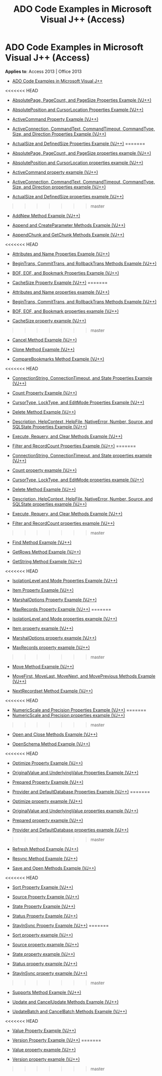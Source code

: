 ﻿---
title: ADO Code Examples in Microsoft Visual J++ (Access)
TOCTitle: ADO Code Examples in Microsoft Visual J++
ms:assetid: b2f21994-3e30-4169-8c90-66b0f0d9c925
ms:mtpsurl: https://msdn.microsoft.com/library/JJ249854(v=office.15)
ms:contentKeyID: 48547184
ms.date: 09/18/2015
mtps_version: v=office.15
---

# ADO Code Examples in Microsoft Visual J++ (Access)


**Applies to**: Access 2013 | Office 2013

  - [ADO Code Examples in Microsoft Visual J++](ado-code-examples-in-microsoft-visual-j.md)

<<<<<<< HEAD
  - [AbsolutePage, PageCount, and PageSize Properties Example (VJ++)](absolutepage-pagecount-and-pagesize-properties-example-vj.md)

  - [AbsolutePosition and CursorLocation Properties Example (VJ++)](absoluteposition-and-cursorlocation-properties-example-vj.md)

  - [ActiveCommand Property Example (VJ++)](activecommand-property-example-vj.md)

  - [ActiveConnection, CommandText, CommandTimeout, CommandType, Size, and Direction Properties Example (VJ++)](activeconnection-commandtext-commandtimeout-commandtype-size-and-direction-properties-example-vj.md)

  - [ActualSize and DefinedSize Properties Example (VJ++)](actualsize-and-definedsize-properties-example-vj.md)
=======
  - [AbsolutePage, PageCount, and PageSize properties example (VJ++)](absolutepage-pagecount-and-pagesize-properties-example-vj.md)

  - [AbsolutePosition and CursorLocation properties example (VJ++)](absoluteposition-and-cursorlocation-properties-example-vj.md)

  - [ActiveCommand property example (VJ++)](activecommand-property-example-vj.md)

  - [ActiveConnection, CommandText, CommandTimeout, CommandType, Size, and Direction properties example (VJ++)](activeconnection-commandtext-commandtimeout-commandtype-size-and-direction-properties-example-vj.md)

  - [ActualSize and DefinedSize properties example (VJ++)](actualsize-and-definedsize-properties-example-vj.md)
>>>>>>> master

  - [AddNew Method Example (VJ++)](addnew-method-example-vj.md)

  - [Append and CreateParameter Methods Example (VJ++)](append-and-createparameter-methods-example-vj.md)

  - [AppendChunk and GetChunk Methods Example (VJ++)](appendchunk-and-getchunk-methods-example-vj.md)

<<<<<<< HEAD
  - [Attributes and Name Properties Example (VJ++)](attributes-and-name-properties-example-vj.md)

  - [BeginTrans, CommitTrans, and RollbackTrans Methods Example (VJ++)](begintrans-committrans-and-rollbacktrans-methods-example-vj.md)

  - [BOF, EOF, and Bookmark Properties Example (VJ++)](bof-eof-and-bookmark-properties-example-vj.md)

  - [CacheSize Property Example (VJ++)](cachesize-property-example-vj.md)
=======
  - [Attributes and Name properties example (VJ++)](attributes-and-name-properties-example-vj.md)

  - [BeginTrans, CommitTrans, and RollbackTrans Methods Example (VJ++)](begintrans-committrans-and-rollbacktrans-methods-example-vj.md)

  - [BOF, EOF, and Bookmark properties example (VJ++)](bof-eof-and-bookmark-properties-example-vj.md)

  - [CacheSize property example (VJ++)](cachesize-property-example-vj.md)
>>>>>>> master

  - [Cancel Method Example (VJ++)](cancel-method-example-vj.md)

  - [Clone Method Example (VJ++)](clone-method-example-vj.md)

  - [CompareBookmarks Method Example (VJ++)](comparebookmarks-method-example-vj.md)

<<<<<<< HEAD
  - [ConnectionString, ConnectionTimeout, and State Properties Example (VJ++)](connectionstring-connectiontimeout-and-state-properties-example-vj.md)

  - [Count Property Example (VJ++)](count-property-example-vj.md)

  - [CursorType, LockType, and EditMode Properties Example (VJ++)](cursortype-locktype-and-editmode-properties-example-vj.md)

  - [Delete Method Example (VJ++)](delete-method-example-vj.md)

  - [Description, HelpContext, HelpFile, NativeError, Number, Source, and SQLState Properties Example (VJ++)](description-helpcontext-helpfile-nativeerror-number-source-and-sqlstate-properties-example-vj.md)

  - [Execute, Requery, and Clear Methods Example (VJ++)](execute-requery-and-clear-methods-example-vj.md)

  - [Filter and RecordCount Properties Example (VJ++)](filter-and-recordcount-properties-example-vj.md)
=======
  - [ConnectionString, ConnectionTimeout, and State properties example (VJ++)](connectionstring-connectiontimeout-and-state-properties-example-vj.md)

  - [Count property example (VJ++)](count-property-example-vj.md)

  - [CursorType, LockType, and EditMode properties example (VJ++)](cursortype-locktype-and-editmode-properties-example-vj.md)

  - [Delete Method Example (VJ++)](delete-method-example-vj.md)

  - [Description, HelpContext, HelpFile, NativeError, Number, Source, and SQLState properties example (VJ++)](description-helpcontext-helpfile-nativeerror-number-source-and-sqlstate-properties-example-vj.md)

  - [Execute, Requery, and Clear Methods Example (VJ++)](execute-requery-and-clear-methods-example-vj.md)

  - [Filter and RecordCount properties example (VJ++)](filter-and-recordcount-properties-example-vj.md)
>>>>>>> master

  - [Find Method Example (VJ++)](find-method-example-vj.md)

  - [GetRows Method Example (VJ++)](getrows-method-example-vj.md)

  - [GetString Method Example (VJ++)](getstring-method-example-vj.md)

<<<<<<< HEAD
  - [IsolationLevel and Mode Properties Example (VJ++)](isolationlevel-and-mode-properties-example-vj.md)

  - [Item Property Example (VJ++)](item-property-example-vj.md)

  - [MarshalOptions Property Example (VJ++)](marshaloptions-property-example-vj.md)

  - [MaxRecords Property Example (VJ++)](maxrecords-property-example-vj.md)
=======
  - [IsolationLevel and Mode properties example (VJ++)](isolationlevel-and-mode-properties-example-vj.md)

  - [Item property example (VJ++)](item-property-example-vj.md)

  - [MarshalOptions property example (VJ++)](marshaloptions-property-example-vj.md)

  - [MaxRecords property example (VJ++)](maxrecords-property-example-vj.md)
>>>>>>> master

  - [Move Method Example (VJ++)](move-method-example-vj.md)

  - [MoveFirst, MoveLast, MoveNext, and MovePrevious Methods Example (VJ++)](movefirst-movelast-movenext-and-moveprevious-methods-example-vj.md)

  - [NextRecordset Method Example (VJ++)](nextrecordset-method-example-vj.md)

<<<<<<< HEAD
  - [NumericScale and Precision Properties Example (VJ++)](numericscale-and-precision-properties-example-vj.md)
=======
  - [NumericScale and Precision properties example (VJ++)](numericscale-and-precision-properties-example-vj.md)
>>>>>>> master

  - [Open and Close Methods Example (VJ++)](open-and-close-methods-example-vj.md)

  - [OpenSchema Method Example (VJ++)](openschema-method-example-vj.md)

<<<<<<< HEAD
  - [Optimize Property Example (VJ++)](optimize-property-example-vj.md)

  - [OriginalValue and UnderlyingValue Properties Example (VJ++)](originalvalue-and-underlyingvalue-properties-example-vj.md)

  - [Prepared Property Example (VJ++)](prepared-property-example-vj.md)

  - [Provider and DefaultDatabase Properties Example (VJ++)](provider-and-defaultdatabase-properties-example-vj.md)
=======
  - [Optimize property example (VJ++)](optimize-property-example-vj.md)

  - [OriginalValue and UnderlyingValue properties example (VJ++)](originalvalue-and-underlyingvalue-properties-example-vj.md)

  - [Prepared property example (VJ++)](prepared-property-example-vj.md)

  - [Provider and DefaultDatabase properties example (VJ++)](provider-and-defaultdatabase-properties-example-vj.md)
>>>>>>> master

  - [Refresh Method Example (VJ++)](refresh-method-example-vj.md)

  - [Resync Method Example (VJ++)](resync-method-example-vj.md)

  - [Save and Open Methods Example (VJ++)](save-and-open-methods-example-vj.md)

<<<<<<< HEAD
  - [Sort Property Example (VJ++)](sort-property-example-vj.md)

  - [Source Property Example (VJ++)](source-property-example-vj.md)

  - [State Property Example (VJ++)](state-property-example-vj.md)

  - [Status Property Example (VJ++)](status-property-example-vj.md)

  - [StayInSync Property Example (VJ++)](stayinsync-property-example-vj.md)
=======
  - [Sort property example (VJ++)](sort-property-example-vj.md)

  - [Source property example (VJ++)](source-property-example-vj.md)

  - [State property example (VJ++)](state-property-example-vj.md)

  - [Status property example (VJ++)](status-property-example-vj.md)

  - [StayInSync property example (VJ++)](stayinsync-property-example-vj.md)
>>>>>>> master

  - [Supports Method Example (VJ++)](supports-method-example-vj.md)

  - [Update and CancelUpdate Methods Example (VJ++)](update-and-cancelupdate-methods-example-vj.md)

  - [UpdateBatch and CancelBatch Methods Example (VJ++)](updatebatch-and-cancelbatch-methods-example-vj.md)

<<<<<<< HEAD
  - [Value Property Example (VJ++)](value-property-example-vj.md)

  - [Version Property Example (VJ++)](version-property-example-vj.md)
=======
  - [Value property example (VJ++)](value-property-example-vj.md)

  - [Version property example (VJ++)](version-property-example-vj.md)
>>>>>>> master

